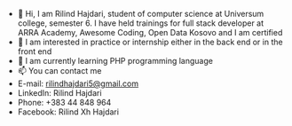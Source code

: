- 👋 Hi, I am Rilind Hajdari, student of computer science at Universum college, semester 6. I have held trainings for full stack developer at ARRA Academy, Awesome Coding, Open Data Kosovo and I am certified
- 👀 I am interested in practice or internship either in the back end or in the front end
- 🌱 I am currently learning PHP programming language
- 📫 You can contact me 
- E-mail: rilindhajdari5@gmail.com
- LinkedIn: Rilind Hajdari
- Phone: +383 44 848 964
- Facebook: Rilind Xh Hajdari
